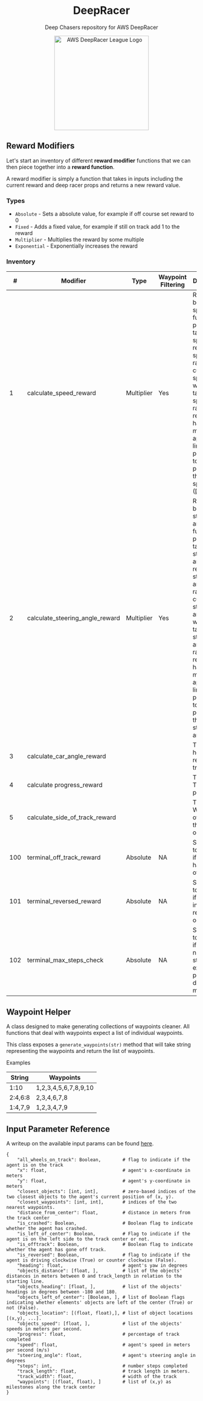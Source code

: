 <div align="center">
    <h1>DeepRacer</h1>
    <p>Deep Chasers repository for AWS DeepRacer</p>
    <img src="https://d1.awsstatic.com/deepracer/DRL%20Logo%20web%20500px.2b6ea0add11b4cf83314b39d3d7d6ab63d7fdff9.png" alt="AWS DeepRacer League Logo" width="250">
</div>

## Reward Modifiers

Let's start an inventory of different **reward modifier** functions that we can then piece together into a **reward function**.

A reward modifier is simply a function that takes in inputs including the current reward and deep racer props and returns a new reward value.

### Types

* `Absolute` - Sets a absolute value, for example if off course set reward to 0
* `Fixed` - Adds a fixed value, for example if still on track add 1 to the reward
* `Multiplier` - Multiplies the reward by some multiple
* `Exponential` - Exponentially increases the reward 

### Inventory

| #   | Modifier                        | Type       | Waypoint Filtering | Description                                                                                                                                                                                                                                                                                                    |
|-----|---------------------------------|------------|--------------------|----------------------------------------------------------------------------------------------------------------------------------------------------------------------------------------------------------------------------------------------------------------------------------------------------------------|
| 1   | calculate_speed_reward          | Multiplier | Yes                | Rewards based on speed. The function is provided a target speed and rewardable speed range. If the current speed is within target speed +/- range, the reward will have a multiplier applied linearly proportional to the proximity to the target speed. ([Diagram](docs/diagrams/Speed_Reward_Diagram.png))   |
| 2   | calculate_steering_angle_reward | Multiplier | Yes                | Rewards based on steering angle. The function is provided a target steering angle and rewardable steering angle range. If the current steering angle is within target steering angle +/- range, the reward will have a multiplier applied linearly proportional to the proximity to the target steering angle. |
| 3   | calculate_car_angle_reward      |            |                    | TODO Car heading relative to track                                                                                                                                                                                                                                                                             |
| 4   | calculate progress_reward       |            |                    | TODO Track progress                                                                                                                                                                                                                                                                                            |
| 5   | calculate_side_of_track_reward  |            |                    | TODO Which third of the track the car is on                                                                                                                                                                                                                                                                    |
| 100 | terminal_off_track_reward       | Absolute   | NA                 | Set reward to low value if the car has driven off track                                                                                                                                                                                                                                                        |
| 101 | terminal_reversed_reward        | Absolute   | NA                 | Set reward to low value if the car is in a reversed orientation                                                                                                                                                                                                                                                |
| 102 | terminal_max_steps_check        | Absolute   | NA                 | Set reward to low value if the number of steps has exceeded a pre-defined maximum                                                                                                                                                                                                                              |

## Waypoint Helper

A class designed to make generating collections of waypoints cleaner. All functions that deal with waypoints expect a list of individual waypoints. 

This class exposes a `generate_waypoints(str)` method that will take string representing the waypoints and return the list of waypoints.

Examples

| String    | Waypoints            |
|-----------|----------------------|
| 1:10      | 1,2,3,4,5,6,7,8,9,10 |
| 2:4,6:8   | 2,3,4,6,7,8          |
| 1:4,7,9   | 1,2,3,4,7,9          |

## Input Parameter Reference

A writeup on the available input params can be found [here](https://docs.aws.amazon.com/deepracer/latest/developerguide/deepracer-reward-function-input.html).

```
{
    "all_wheels_on_track": Boolean,        # flag to indicate if the agent is on the track
    "x": float,                            # agent's x-coordinate in meters
    "y": float,                            # agent's y-coordinate in meters
    "closest_objects": [int, int],         # zero-based indices of the two closest objects to the agent's current position of (x, y).
    "closest_waypoints": [int, int],       # indices of the two nearest waypoints.
    "distance_from_center": float,         # distance in meters from the track center 
    "is_crashed": Boolean,                 # Boolean flag to indicate whether the agent has crashed.
    "is_left_of_center": Boolean,          # Flag to indicate if the agent is on the left side to the track center or not. 
    "is_offtrack": Boolean,                # Boolean flag to indicate whether the agent has gone off track.
    "is_reversed": Boolean,                # flag to indicate if the agent is driving clockwise (True) or counter clockwise (False).
    "heading": float,                      # agent's yaw in degrees
    "objects_distance": [float, ],         # list of the objects' distances in meters between 0 and track_length in relation to the starting line.
    "objects_heading": [float, ],          # list of the objects' headings in degrees between -180 and 180.
    "objects_left_of_center": [Boolean, ], # list of Boolean flags indicating whether elements' objects are left of the center (True) or not (False).
    "objects_location": [(float, float),], # list of object locations [(x,y), ...].
    "objects_speed": [float, ],            # list of the objects' speeds in meters per second.
    "progress": float,                     # percentage of track completed
    "speed": float,                        # agent's speed in meters per second (m/s)
    "steering_angle": float,               # agent's steering angle in degrees
    "steps": int,                          # number steps completed
    "track_length": float,                 # track length in meters.
    "track_width": float,                  # width of the track
    "waypoints": [(float, float), ]        # list of (x,y) as milestones along the track center
}
```